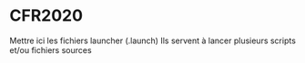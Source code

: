 # CFR2020

Mettre ici les fichiers launcher (.launch)
Ils servent à lancer plusieurs scripts et/ou fichiers sources
